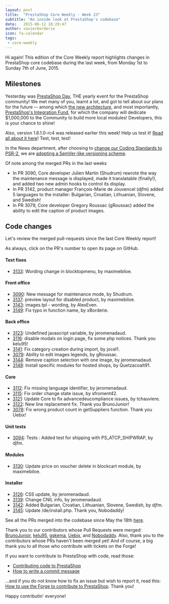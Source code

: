 ```yaml
---
layout: post
title:  "PrestaShop Core Weekly - Week 23"
subtitle: "An inside look at PrestaShop's codebase"
date:   2015-06-12 18:29:47
author: xavierborderie
icon: fa-calendar
tags:
 - core-weekly
---
```


Hi again! This edition of the Core Weekly report highlights changes in PrestaShop core codebase during the last week, from Monday 1st to Sunday 7th of June, 2015.


## Milestones

Yesterday was [PrestaShop Day](http://www.prestashopday.com/), THE yearly event for the PrestaShop community! We met many of you, learnt a lot, and got to tell about our plans for the future -- among which [the new architecture](http://build.prestashop.com/news/new-architecture-1-6-1-0/), and most importantly, [PrestaShop's Integration Fund](https://www.prestashop.com/blog/en/prestashop-launches-1000000-integration-fund-community/), for which the company will dedicate $1,000,000 to the Community to build more local modules! Developers, this is your chance to shine!

Also, version 1.6.1.0-rc4 was released earlier this week! Help us test it! [Read all about it here](http://build.prestashop.com/news/prestashop-1.6.0.1-rc4/)! Test, test, test!

In the News department, after choosing to [change our Coding Standards to PSR-2](http://build.prestashop.com/news/prestashop-moves-to-psr-2/), we are [adopting a SemVer-like versioning scheme](http://build.prestashop.com/news/a-more-semantic-versioning-scheme/).

Of note among the merged PRs in the last weeks

 * In PR 3090, Core developer Julien Martin (Shudrum) rewrote the way the maintenance message is displayed, made it translatable (finally!), and added two new admin hooks to control its display.
 * In PR 3142, product manager François-Marie de Jouvencel (djfm) added 5 languages to the installer: Bulgarian, Croatian, Lithuanian, Slovene, and Swedish!
 * In PR 3079, Core developer Gregory Roussac (gRoussac) added the ability to edit the caption of product images.


## Code changes

Let's review the merged pull-requests since the last Core Weekly report!

As always, click on the PR's number to open its page on GitHub.

#### Text fixes

 * [3133](https://github.com/PrestaShop/PrestaShop/pull/3133): Wording change in blocktopmenu, by maximebiloe.

#### Front office

 * [3090](https://github.com/PrestaShop/PrestaShop/pull/3090): New message for maintenance mode, by Shudrum.
 * [3137](https://github.com/PrestaShop/PrestaShop/pull/3137): preview layout for disabled product, by maximebiloe.
 * [3143](https://github.com/PrestaShop/PrestaShop/pull/3143): images.tpl - wording, by AlexEven.
 * [3149](https://github.com/PrestaShop/PrestaShop/pull/3149): Fix typo in function name, by xBorderie.

#### Back office

 * [3123](https://github.com/PrestaShop/PrestaShop/pull/3123): Undefined javascript variable, by jeromenadaud.
 * [3116](https://github.com/PrestaShop/PrestaShop/pull/3116): disable modals on login page, fix some php notices. Thank you kelu95!
 * [3141](https://github.com/PrestaShop/PrestaShop/pull/3141): Fix category creation during import, by jocel1.
 * [3079](https://github.com/PrestaShop/PrestaShop/pull/3079): Ability to edit images legends, by gRoussac.
 * [3144](https://github.com/PrestaShop/PrestaShop/pull/3144): Remove caption selection with one image, by jeromenadaud.
 * [3148](https://github.com/PrestaShop/PrestaShop/pull/3148): Install specific modules for hosted shops, by Quetzacoalt91.

#### Core

 * [3112](https://github.com/PrestaShop/PrestaShop/pull/3112): Fix missing language identifier, by jeromenadaud.
 * [3115](https://github.com/PrestaShop/PrestaShop/pull/3115): Fix order change state issue, by sfroment42.
 * [3121](https://github.com/PrestaShop/PrestaShop/pull/3121): Update Core to fix advancedeucompliance issues, by tchauviere.
 * [3122](https://github.com/PrestaShop/PrestaShop/pull/3122): New line replacement fix. Thank you BrunoJunior!
 * [3078](https://github.com/PrestaShop/PrestaShop/pull/3078): Fix wrong product count in getSuppliers function. Thank you Uebix!

#### Unit tests

 * [3094](https://github.com/PrestaShop/PrestaShop/pull/3094): Tests : Added test for shipping with PS_ATCP_SHIPWRAP, by djfm.

#### Modules

 * [3130](https://github.com/PrestaShop/PrestaShop/pull/3130): Update price on voucher delete in blockcart module, by maximebiloe.

#### Installer

 * [3126](https://github.com/PrestaShop/PrestaShop/pull/3126): CSS update, by jeromenadaud.
 * [3139](https://github.com/PrestaShop/PrestaShop/pull/3139): Change CNIL info, by jeromenadaud.
 * [3142](https://github.com/PrestaShop/PrestaShop/pull/3142): Added Bulgarian, Croatian, Lithuanian, Slovene, Swedish, by djfm.
 * [3145](https://github.com/PrestaShop/PrestaShop/pull/3145): Update /de/install.php. Thank you, Nobodaddy!


See all the PRs merged into the codebase since May the 18th  [here](https://github.com/PrestaShop/PrestaShop/pulls?page=2&q=is%3Apr+merged%3A%3E2015-06-01+is%3Aclosed+sort%3Aupdated&utf8=%E2%9C%93).

Thank you to our contributors whose Pull Requests were merged: [BrunoJunior](https://github.com/BrunoJunior), [kelu95](https://github.com/kelu95), [gskema](https://github.com/gskema), [Uebix](https://github.com/Uebix), and [Nobodaddy](https://github.com/Nobodaddy). Also, thank you to the contributors whose PRs haven't been merged yet! And of course, a big thank you to all those who contribute with tickets on the Forge!

If you want to contribute to PrestaShop with code, read those:

 * [Contributing code to PrestaShop](http://doc.prestashop.com/display/PS16/Contributing+code+to+PrestaShop)
 * [How to write a commit message](http://doc.prestashop.com/display/PS16/How+to+write+a+commit+message)

...and if you do not know how to fix an issue but wish to report it, read this: [How to use the Forge to contribute to PrestaShop](http://doc.prestashop.com/display/PS16/How+to+use+the+Forge+to+contribute+to+PrestaShop). Thank you!

Happy contributin' everyone!

